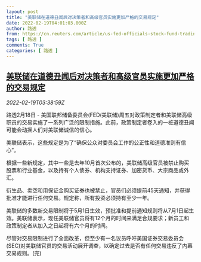 ```yaml
---
layout: post
title: "美联储在道德丑闻后对决策者和高级官员实施更加严格的交易规定"
date: 2022-02-19T04:01:03.000Z
author: 路透
from: https://cn.reuters.com/article/us-fed-officials-stock-fund-trading-0219-idCNKBS2KO03L
tags: [ 路透 ]
comments: True
categories: [ 路透 ]
---
```

<!--1645243263000-->
[美联储在道德丑闻后对决策者和高级官员实施更加严格的交易规定](https://cn.reuters.com/article/us-fed-officials-stock-fund-trading-0219-idCNKBS2KO03L)
------

<div>
<div><i>2022-02-19T03:38:59Z</i></div><p>路透2月18日 - 美国联邦储备委员会(FED/美联储)周五对政策制定者和美联储高级职员的交易实施了一系列广泛的限制措施。此前，政策制定者卷入的一桩道德丑闻可能会动摇人们对美联储诚信的信心。</p><p>美联储表示，这些规定是为了“确保公众对委员会工作的公正性和道德准则有信心”。</p><p>根据一些新规定，其中一些是去年10月首次公布的，美联储高级官员被禁止购买股票和行业基金，以及持有个人债券、机构支持证券、加密货币、大宗商品或外汇。</p><p>衍生品、卖空和用保证金购买证券也被禁止，官员们必须提前45天通知，并获得批准才能进行任何交易。规定称，所有投资必须持有至少一年。</p><p>美联储的多数新交易限制将于5月1日生效，预批准和提前通知规则将从7月1日起生效。美联储表示，现任美联储官员将有12个月的时间来满足合规要求；新员工和政策制定者从加入之日起将有六个月的时间。</p><p>尽管对交易限制进行了全面改革，但至少有一名议员呼吁美国证券交易委员会(SEC)对美联储官员的交易活动展开调查，以确定过去是否有任何交易违反了内幕交易规则。(完)</p>
</div>
